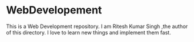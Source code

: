 # WebDevelopement
This is a Web Development repository. I am Ritesh Kumar Singh ,the author of this directory. I love to learn new things and implement them fast. 
